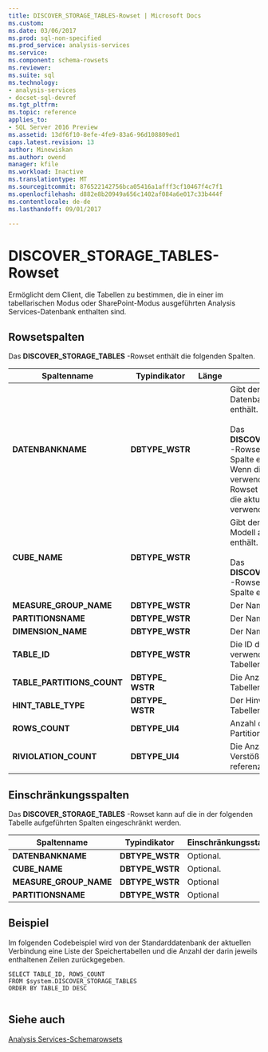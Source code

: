 ```yaml
---
title: DISCOVER_STORAGE_TABLES-Rowset | Microsoft Docs
ms.custom: 
ms.date: 03/06/2017
ms.prod: sql-non-specified
ms.prod_service: analysis-services
ms.service: 
ms.component: schema-rowsets
ms.reviewer: 
ms.suite: sql
ms.technology:
- analysis-services
- docset-sql-devref
ms.tgt_pltfrm: 
ms.topic: reference
applies_to:
- SQL Server 2016 Preview
ms.assetid: 13df6f10-8efe-4fe9-83a6-96d108809ed1
caps.latest.revision: 13
author: Minewiskan
ms.author: owend
manager: kfile
ms.workload: Inactive
ms.translationtype: MT
ms.sourcegitcommit: 876522142756bca05416a1afff3cf10467f4c7f1
ms.openlocfilehash: d882e8b20949a656c1402af084a6e017c33b444f
ms.contentlocale: de-de
ms.lasthandoff: 09/01/2017

---
```

# <a name="discoverstoragetables-rowset"></a>DISCOVER_STORAGE_TABLES-Rowset
  Ermöglicht dem Client, die Tabellen zu bestimmen, die in einer im tabellarischen Modus oder SharePoint-Modus ausgeführten Analysis Services-Datenbank enthalten sind.  
  
## <a name="rowset-columns"></a>Rowsetspalten  
 Das **DISCOVER_STORAGE_TABLES** -Rowset enthält die folgenden Spalten.  
  
|**Spaltenname**|**Typindikator**|**Länge**|**Description**|  
|---------------------|------------------------|----------------|---------------------|  
|**DATENBANKNAME**|**DBTYPE_WSTR**||Gibt den Namen der Datenbank an, die die Tabellen enthält.<br /><br /> Das **DISCOVER_STORAGE_TABLES** -Rowset kann mithilfe dieser Spalte eingeschränkt werden. Wenn diese Spalte nicht verwendet wird, um das Rowset einzuschränken, wird die aktuelle Datenbank verwendet.|  
|**CUBE_NAME**|**DBTYPE_WSTR**||Gibt den Cube oder das Modell an, das die Tabellen enthält.<br /><br /> Das **DISCOVER_STORAGE_TABLES** -Rowset kann mithilfe dieser Spalte eingeschränkt werden.|  
|**MEASURE_GROUP_NAME**|**DBTYPE_WSTR**||Der Name der Measuregruppe.|  
|**PARTITIONSNAME**|**DBTYPE_WSTR**||Der Name der Partition.|  
|**DIMENSION_NAME**|**DBTYPE_WSTR**||Der Name der Dimension.|  
|**TABLE_ID**|**DBTYPE_WSTR**||Die ID der Tabelle, die verwendet wird, um die Tabellenattribute zu speichern.|  
|**TABLE_PARTITIONS_COUNT**|**DBTYPE_ WSTR**||Die Anzahl der Tabellenpartitionen.|  
|**HINT_TABLE_TYPE**|**DBTYPE_ WSTR**||Der Hinweis auf den Tabellentyp.|  
|**ROWS_COUNT**|**DBTYPE_UI4**||Anzahl der Zeilen in der Partition.|  
|**RIVIOLATION_COUNT**|**DBTYPE_UI4**||Die Anzahl der Zeilen mit Verstößen gegen die referenzielle Integrität.|  
  
## <a name="restriction-columns"></a>Einschränkungsspalten  
 Das **DISCOVER_STORAGE_TABLES** -Rowset kann auf die in der folgenden Tabelle aufgeführten Spalten eingeschränkt werden.  
  
|**Spaltenname**|**Typindikator**|**Einschränkungsstatus**|  
|---------------------|------------------------|---------------------------|  
|**DATENBANKNAME**|**DBTYPE_WSTR**|Optional.|  
|**CUBE_NAME**|**DBTYPE_WSTR**|Optional.|  
|**MEASURE_GROUP_NAME**|**DBTYPE_WSTR**|Optional|  
|**PARTITIONSNAME**|**DBTYPE_WSTR**|Optional|  
  
## <a name="example"></a>Beispiel  
 Im folgenden Codebeispiel wird von der Standarddatenbank der aktuellen Verbindung eine Liste der Speichertabellen und die Anzahl der darin jeweils enthaltenen Zeilen zurückgegeben.  
  
```  
SELECT TABLE_ID, ROWS_COUNT  
FROM $system.DISCOVER_STORAGE_TABLES  
ORDER BY TABLE_ID DESC  
  
```  
  
## <a name="see-also"></a>Siehe auch  
 [Analysis Services-Schemarowsets](../../../analysis-services/schema-rowsets/analysis-services-schema-rowsets.md)  
  
  

